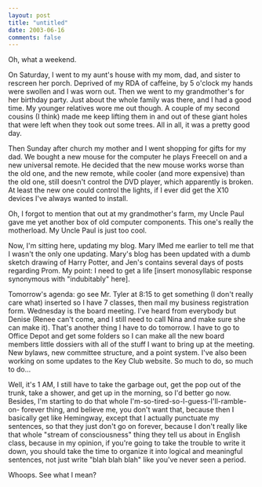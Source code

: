 ```yaml
---
layout: post
title: "untitled"
date: 2003-06-16
comments: false
---
```

Oh, what a weekend.




On Saturday, I went to my aunt's house with my mom, dad, and sister to
rescreen her porch. Deprived of my RDA of caffeine, by 5 o'clock my hands were
swollen and I was worn out. Then we went to my grandmother's for her birthday
party. Just about the whole family was there, and I had a good time. My
younger relatives wore me out though. A couple of my second cousins (I think)
made me keep lifting them in and out of these giant holes that were left when
they took out some trees. All in all, it was a pretty good day.




Then Sunday after church my mother and I went shopping for gifts for my dad.
We bought a new mouse for the computer he plays Freecell on and a new
universal remote. He decided that the new mouse works worse than the old one,
and the new remote, while cooler (and more expensive) than the old one, still
doesn't control the DVD player, which apparently is broken. At least the new
one could control the lights, if I ever did get the X10 devices I've always
wanted to install.




Oh, I forgot to mention that out at my grandmother's farm, my Uncle Paul gave
me yet another box of old computer components. This one's really the
motherload. My Uncle Paul is just too cool.




Now, I'm sitting here, updating my blog. Mary IMed me earlier to tell me that
I wasn't the only one updating. Mary's blog has been updated with a dumb
sketch drawing of Harry Potter, and Jen's contains several days of posts
regarding Prom. My point: I need to get a life \[insert monosyllabic response
synonymous with "indubitably" here\].




Tomorrow's agenda: go see Mr. Tyler at 8:15 to get something (I don't really
care what) inserted so I have 7 classes, then mail my business registration
form. Wednesday is the board meeting. I've heard from everybody but Denise
(Renee can't come, and I still need to call Nina and make sure she can make
it). That's another thing I have to do tomorrow. I have to go to Office Depot
and get some folders so I can make all the new board members little dossiers
with all of the stuff I want to bring up at the meeting. New bylaws, new
committee structure, and a point system. I've also been working on some
updates to the Key Club website. So much to do, so much to do...




Well, it's 1 AM, I still have to take the garbage out, get the pop out of the
trunk, take a shower, and get up in the morning, so I'd better go now.
Besides, I'm starting to do that whole I'm-so-tired-so-I-guess-I'll-ramble-on-
forever thing, and believe me, you don't want that, because then I basically
get like Hemingway, except that I actually punctuate my sentences, so that
they just don't go on forever, because I don't really like that whole "stream
of consciousness" thing they tell us about in English class, because in my
opinion, if you're going to take the trouble to write it down, you should take
the time to organize it into logical and meaningful sentences, not just write
"blah blah blah" like you've never seen a period.




Whoops. See what I mean?
